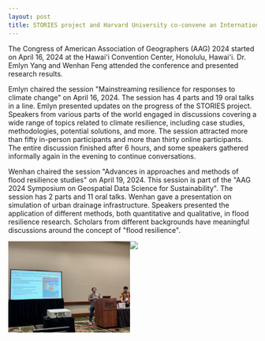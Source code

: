 ```yaml
---
layout: post
title: STORIES project and Harvard University co-convene an International Workshop on Climate-Resilient Development in Southeast Asia
---
```


The Congress of American Association of Geographers (AAG) 2024 started on April 16, 2024 at the Hawai'i Convention Center, Honolulu, Hawai'i. Dr. Emlyn Yang and Wenhan Feng attended the conference and presented research results.

Emlyn chaired the session "Mainstreaming resilience for responses to climate change" on April 16, 2024. The session has 4 parts and 19 oral talks in a line. Emlyn presented updates on the progress of the STORIES project. Speakers from various parts of the world engaged in discussions covering a wide range of topics related to climate resilience, including case studies, methodologies, potential solutions, and more. The session attracted more than fifty in-person participants and more than thirty online participants. The entire discussion finished after 6 hours, and some speakers gathered informally again in the evening to continue conversations.

Wenhan chaired the session "Advances in approaches and methods of flood resilience studies" on  April 19, 2024. This session is part of the "AAG 2024 Symposium on Geospatial Data Science for Sustainability". The session has 2 parts and 11 oral talks. Wenhan gave a presentation on simulation of urban drainage infrastructure. Speakers presented the application of different methods, both quantitative and qualitative, in flood resilience research. Scholars from different backgrounds have meaningful discussions around the concept of "flood resilience".

<div style="display: flex;">
<img src="/assets/images/content/04_29_01.jpg" style="width: 49%;">
<img src="/assets/images/content/04_29_02.jpg" style="width: 49%;">
</div>
